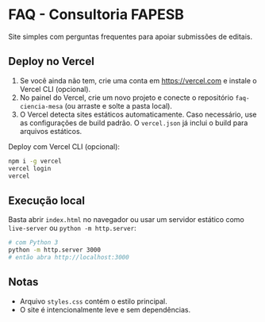 # FAQ - Consultoria FAPESB

Site simples com perguntas frequentes para apoiar submissões de editais.

## Deploy no Vercel

1. Se você ainda não tem, crie uma conta em https://vercel.com e instale o Vercel CLI (opcional).
2. No painel do Vercel, crie um novo projeto e conecte o repositório `faq-ciencia-mesa` (ou arraste e solte a pasta local).
3. O Vercel detecta sites estáticos automaticamente. Caso necessário, use as configurações de build padrão. O `vercel.json` já inclui o build para arquivos estáticos.

Deploy com Vercel CLI (opcional):

```bash
npm i -g vercel
vercel login
vercel
```

## Execução local

Basta abrir `index.html` no navegador ou usar um servidor estático como `live-server` ou `python -m http.server`:

```bash
# com Python 3
python -m http.server 3000
# então abra http://localhost:3000
```

## Notas

- Arquivo `styles.css` contém o estilo principal.
- O site é intencionalmente leve e sem dependências.